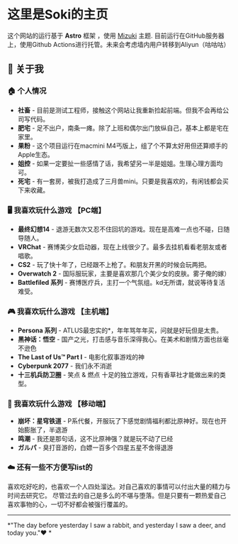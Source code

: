 # 这里是Soki的主页

这个网站的运行基于 **Astro** 框架 ，使用 [Mizuki](https://github.com/matsuzaka-yuki/mizuki) 主题.
目前运行在GitHub服务器上，使用Github Actions进行托管。未来会考虑墙内用户转移到Aliyun（咕咕咕）

## 🌟 关于我

### 🏠 个人情况
- **社畜** - 目前是测试工程师，接触这个网站让我重新捡起前端。但我不会再给公司写代码。
- **肥宅** - 足不出户，南条一瘫。除了上班和偶尔出门放纵自己，基本上都是宅在家里。
- **果粉** - 这个项目运行在macmini M4丐版上，组了个不算太好用但还算顺手的Apple生态。
- **姐控** - 如果一定要扯一些感情了话，我希望另一半是姐姐。生理心理方面均可。
- **死宅** - 有一套房，被我打造成了三月兽mini。只要是我喜欢的，有闲钱都会买下来收藏。

### 🖥️ 我喜欢玩什么游戏 【PC端】
- **最终幻想14** - 退游无数次又忍不住回坑的游戏。现在是高难一点也不碰，日随导随人。
- **VRChat** - 赛博美少女启动器，现在上线很少了。最多去挂机看看老朋友或者唱歌。
- **CS2** - 玩了快十年了，已经跟不上枪了。和朋友开黑的时候会玩两把。
- **Overwatch 2** - 国际服玩家，主要是喜欢那几个美少女的皮肤。雾子俺的嫁）
- **Battlefiled 系列** - 赛博医疗兵，主打一个气氛组。kd无所谓，就说等待复活难受。


### 🎮 我喜欢玩什么游戏 【主机端】
- **Persona 系列** - ATLUS最忠实的*，年年骂年年买，问就是好玩但是太贵。
- **黑神话：悟空** - 国产之光，打击感与音乐深得我心。在美术和剧情方面也丝毫不逊色
- **The Last of Us™ Part I** - 电影化叙事游戏的神
- **Cyberpunk 2077** - 我们永不消逝
- **十三机兵防卫圈** - 笑点 & 燃点 十足的独立游戏，只有香草社才能做出来的类型。

### 📱 我喜欢玩什么游戏 【移动端】
- **崩坏：星穹铁道** -  P系代餐，开服玩了下感觉剧情福利都比原神好。现在也开始膨胀了，半退游
- **鸣潮** - 我还是那句话，这不比原神强？就是玩不动了已经
- **ガルパ** - 臭打音游的，白嫖一百多个四星五星不舍得退游


### ☁️ 还有一些不方便写list的
喜欢吃好吃的，也喜欢一个人四处溜达。对自己喜欢的事情可以付出大量的精力与时间去研究它。
尽管过去的自己是多么的不堪与堕落。但是只要有一颗热爱自己喜欢事物的心，一切不好都会被强行覆盖的。

---

*"The day before yesterday I saw a rabbit, and yesterday I saw a deer, and today you."❤️ *